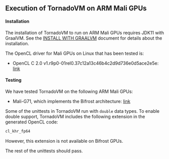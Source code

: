 ## Execution of TornadoVM on ARM Mali GPUs


#### Installation 
The installation of TornadoVM to run on ARM Mali GPUs requires JDK11 with GraalVM. See the [INSTALL WITH GRAALVM](10_INSTALL_WITH_GRAALVM.md) document for details about the installation. 


The OpenCL driver for Mali GPUs on Linux that has been tested is:

* OpenCL C 2.0 v1.r9p0-01rel0.37c12a13c46b4c2d9d736e0d5ace2e5e: [link](https://developer.arm.com/tools-and-software/graphics-and-gaming/mali-drivers/bifrost-kernel)


#### Testing

We have tested TornadoVM on the following ARM Mali GPUs:

* Mali-G71, which implements the Bifrost architecture: [link](https://developer.arm.com/ip-products/graphics-and-multimedia/mali-gpus/mali-g71-gpu)


Some of the unittests in TornadoVM run with `double` data types. To enable double support, TornadoVM includes the following extension in the generated OpenCL code:

```c
cl_khr_fp64
```

However, this extension is not available on Bifrost GPUs.


The rest of the unittests should pass. 

